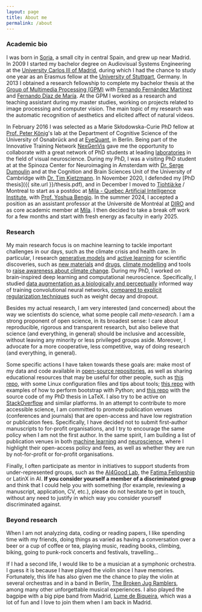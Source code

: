 ```yaml
---
layout: page
title: About me
permalink: /about
---
```

### Academic bio

I was born in [Soria](https://en.wikipedia.org/wiki/Soria), a small city in central Spain, and grew up near Madrid. In 2009 I started my bachelor degree on Audiovisual Systems Engineering at the [University Carlos III of Madrid](https://www.uc3m.es/Home), during which I had the chance to study one year as an Erasmus fellow at the [University of Stuttgart](https://www.uni-stuttgart.de/en/), Germany. In 2013 I obtained a research fellowship to complete my bachelor thesis at the [Group of Multimedia Processing (GPM)](http://gpm.webs.tsc.uc3m.es/) with [Fernando Fernández Martínez](https://www.researchgate.net/profile/Fernando_Fernandez-Martinez) and [Fernando Díaz de María](https://www.uc3m.es/ss/Satellite/UC3MInstitucional/en/Detalle/Organismo_C/1371211308508/1371211309638/Fernando_Diaz_de_Maria). At the GPM I worked as a research and teaching assistant during my master studies, working on projects related to image processing and computer vision. The main topic of my research was the automatic recognition of aesthetics and elicited affect of natural videos.

In February 2016 I was selected as a Marie Skłodowska-Curie PhD fellow at [Prof. Peter König](https://portal.ikw.uni-osnabrueck.de/~NBP/PeterKoenig.html)'s lab at the Department of Cognitive Science of the University of Osnabrück and at [EyeQuant](https://eyequant.com), in Berlin. Being part of the Innovative Training Network [NexGenVis](https://www.nextgenvis.eu) gave me the opportunity to collaborate with a great network of PhD students at leading [laboratories](https://www.nextgenvis.eu/partners/) in the field of visual neuroscience. During my PhD, I was a visiting PhD student at at the Spinoza Center for Neuroimaging in Amsterdam with [Dr. Serge Dumoulin](http://www.spinozacentre.nl/dumoulin/) and at the Cognition and Brain Sciences Unit of the University of Cambridge with [Dr. Tim Kietzmann](http://www.timkietzmann.de/). In November 2020, I defended my [PhD thesis]({{ site.url }}/thesis.pdf), and in December I moved to [Tiohtià:ke](https://www.concordia.ca/indigenous/resources/territorial-acknowledgement.html) / Montreal to start as a postdoc at [Mila - Quebec Artificial Intelligence Institute](https://mila.quebec/), with [Prof. Yoshua Bengio](https://yoshuabengio.org/). In the summer 2024, I accepted a position as an assistant professor at the Université de Montréal at [DIRO](https://diro.umontreal.ca) and as core academic member at [Mila](https://mila.quebec). I then decided to take a break off work for a few months and start with fresh energy as faculty in early 2025.

### Research

My main research focus is on machine learning to tackle important challenges in our days, such as the climate crisis and health care. In particular, I research [generative models](https://pubs.rsc.org/en/content/articlelanding/2023/dd/d3dd00002h) and [active learning](https://openreview.net/forum?id=dLaazW9zuF) for scientific discoveries, such as [new materials](https://arxiv.org/abs/2310.04925) and [drugs](https://arxiv.org/abs/2203.04115), [climate modelling](https://jmlr.org/papers/v24/23-0158.html) and tools to [raise awareness about climate change](https://thisclimatedoesnotexist.com/). During my PhD, I worked on brain-inspired deep learning and computational neuroscience. Specifically, I studied [data augmentation as a biologically and perceptually](https://arxiv.org/abs/2012.14185) informed way of training convolutional neural networks, [compared to explicit regularization techniques](https://arxiv.org/abs/1806.03852) such as weight decay and dropout.

Besides my actual research, I am very interested (and concerned) about the way we scientists do science, what some people call _meta-research_. I am a strong proponent of open science, in its broadest sense: I care about reproducible, rigorous and transparent research, but also believe that science (and everything, in general) should be inclusive and accessible, without leaving any minority or less privileged groups aside. Moreover, I advocate for a more cooperative, less competitive, way of doing research (and everything, in general).

Some specific actions I have taken towards these goals are: make most of my data and code available in [open-source repositories](https://github.com/alexhernandezgarcia?tab=repositories), as well as sharing educational resources that may be useful for other people, such as [this repo](https://github.com/alexhernandezgarcia/linux-config-utils), with some Linux configuration files and tips about tools; [this repo](https://github.com/alexhernandezgarcia/bootstrap) with examples of how to perform bootstrap with Python; and [this repo](https://github.com/alexhernandezgarcia/phd-thesis) with the source code of my PhD thesis in LaTeX. I also try to be active on [StackOverflow](https://stackoverflow.com/users/6194082/alexhg) and similar platforms. In an attempt to contribute to more accessible science, I am committed to promote publication venues (conferences and journals) that are open-access and have low registration or publication fees. Specifically, I have decided not to submit first-author manuscripts to for-profit organisations, and I try to encourage the same policy when I am not the first author. In the same spirit, I am building a list of publication venues in both [machine learning](/resources/publication-venues-ml.html) and [neuroscience](/resources/publication-venues-neuro.html), where I highlight their open-access policy and fees, as well as whether they are run by not-for-profit or for-profit organisations.

Finally, I often participate as mentor in initiatives to support students from under-represented groups, such as the [AI4Good Lab](https://www.ai4goodlab.com/), the [Fatima Fellowship](https://www.fatimafellowship.com/home) or LatinX in AI. **If you consider yourself a member of a discriminated group** and think that I could help you with something (for example, reviewing a manuscript, application, CV, etc.), please do not hesitate to get in touch, without any need to justify in which way you consider yourself discriminated against.

### Beyond research

When I am not analyzing data, coding or reading papers, I like spending time with my friends, doing things as varied as having a conversation over a beer or a cup of coffee or tea, playing music, reading books, climbing, biking, going to punk-rock concerts and festivals, travelling... 

If I had a second life, I would like to be a musician at a symphonic orchestra. I guess it is because I have played the violin since I have memories. Fortunately, this life has also given me the chance to play the violin at several orchestras and in a band in Berlin, [The Broken Jug Ramblers](https://brokenjugramblers.bandcamp.com/), among many other unforgettable musical experiences. I also played the bagpipe with a big pipe band from Madrid, [Lume de Biqueira](https://www.lumedebiqueira.es/en/), which was a lot of fun and I love to join them when I am back in Madrid.
